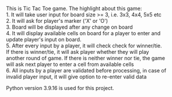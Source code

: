 This is Tic Tac Toe game. The highlight about this game:  
    1. It will take user input for board size >= 3, i.e. 3x3, 4x4, 5x5 etc  
    2. It will ask for player's marker ('X' or 'O')  
    3. Board will be displayed after any change on board  
    4. It will display available cells on board for a player to enter and  
       update player's input on board.  
    5. After every input by a player, it will check check for winner/tie.  
       If there is winner/tie, it will ask player whether they will play  
       another round of game. If there is neither winner nor tie, the game  
       will ask next player to enter a cell from available cells  
    6. All inputs by a player are validated before processing, in case of  
       invalid player input, it will give option to re-enter valid data  

Python version 3.9.16 is used for this project.  
